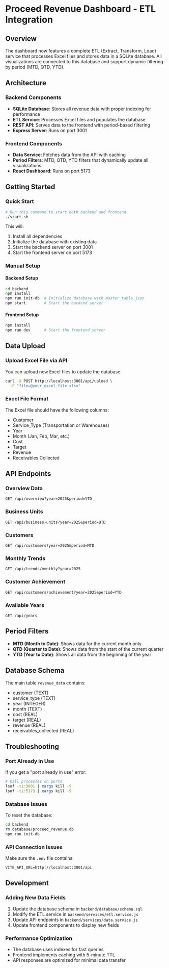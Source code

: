 # Proceed Revenue Dashboard - ETL Integration

## Overview
The dashboard now features a complete ETL (Extract, Transform, Load) service that processes Excel files and stores data in a SQLite database. All visualizations are connected to this database and support dynamic filtering by period (MTD, QTD, YTD).

## Architecture

### Backend Components
- **SQLite Database**: Stores all revenue data with proper indexing for performance
- **ETL Service**: Processes Excel files and populates the database
- **REST API**: Serves data to the frontend with period-based filtering
- **Express Server**: Runs on port 3001

### Frontend Components
- **Data Service**: Fetches data from the API with caching
- **Period Filters**: MTD, QTD, YTD filters that dynamically update all visualizations
- **React Dashboard**: Runs on port 5173

## Getting Started

### Quick Start
```bash
# Run this command to start both backend and frontend
./start.sh
```

This will:
1. Install all dependencies
2. Initialize the database with existing data
3. Start the backend server on port 3001
4. Start the frontend server on port 5173

### Manual Setup

#### Backend Setup
```bash
cd backend
npm install
npm run init-db  # Initialize database with master_table.json
npm start        # Start the backend server
```

#### Frontend Setup
```bash
npm install
npm run dev      # Start the frontend server
```

## Data Upload

### Upload Excel File via API
You can upload new Excel files to update the database:

```bash
curl -X POST http://localhost:3001/api/upload \
  -F "file=@your_excel_file.xlsx"
```

### Excel File Format
The Excel file should have the following columns:
- Customer
- Service_Type (Transportation or Warehouses)
- Year
- Month (Jan, Feb, Mar, etc.)
- Cost
- Target
- Revenue
- Receivables Collected

## API Endpoints

### Overview Data
```
GET /api/overview?year=2025&period=YTD
```

### Business Units
```
GET /api/business-units?year=2025&period=QTD
```

### Customers
```
GET /api/customers?year=2025&period=MTD
```

### Monthly Trends
```
GET /api/trends/monthly?year=2025
```

### Customer Achievement
```
GET /api/customers/achievement?year=2025&period=YTD
```

### Available Years
```
GET /api/years
```

## Period Filters

- **MTD (Month to Date)**: Shows data for the current month only
- **QTD (Quarter to Date)**: Shows data from the start of the current quarter
- **YTD (Year to Date)**: Shows all data from the beginning of the year

## Database Schema

The main table `revenue_data` contains:
- customer (TEXT)
- service_type (TEXT)
- year (INTEGER)
- month (TEXT)
- cost (REAL)
- target (REAL)
- revenue (REAL)
- receivables_collected (REAL)

## Troubleshooting

### Port Already in Use
If you get a "port already in use" error:
```bash
# Kill processes on ports
lsof -ti:3001 | xargs kill -9
lsof -ti:5173 | xargs kill -9
```

### Database Issues
To reset the database:
```bash
cd backend
rm database/proceed_revenue.db
npm run init-db
```

### API Connection Issues
Make sure the `.env` file contains:
```
VITE_API_URL=http://localhost:3001/api
```

## Development

### Adding New Data Fields
1. Update the database schema in `backend/database/schema.sql`
2. Modify the ETL service in `backend/services/etl.service.js`
3. Update API endpoints in `backend/services/data.service.js`
4. Update frontend components to display new fields

### Performance Optimization
- The database uses indexes for fast queries
- Frontend implements caching with 5-minute TTL
- API responses are optimized for minimal data transfer